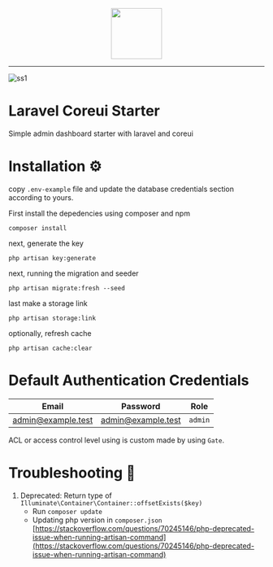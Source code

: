 <p align="center"><a href="javascript:void(0);" target="_blank"><img src="https://i.ibb.co/qBHySrq/laravel-coreui-logo.png" width="100"></a></p>

<hr>

![ss1](https://i.ibb.co/JrrtgsJ/laravel-coreui.png)


# Laravel Coreui Starter
Simple admin dashboard starter with laravel and coreui

# Installation ⚙️
copy `.env-example` file and update the database credentials section according to yours.

First install the depedencies using composer and npm
```console
composer install
```
next, generate the key
```console
php artisan key:generate
```
next, running the migration and seeder
```console
php artisan migrate:fresh --seed
```
last make a storage link
```console
php artisan storage:link
```
optionally, refresh cache
```console
php artisan cache:clear
```

# Default Authentication Credentials
|Email|Password|Role|
| ------ | ------ | ------ |
| admin@example.test | admin@example.test | `admin` |

ACL or access control level using is custom made by using `Gate`.

# Troubleshooting 🔧
1. Deprecated: Return type of `Illuminate\Container\Container::offsetExists($key)`
   - Run `composer update`
   - Updating php version in `composer.json` [https://stackoverflow.com/questions/70245146/php-deprecated-issue-when-running-artisan-command](https://stackoverflow.com/questions/70245146/php-deprecated-issue-when-running-artisan-command)
